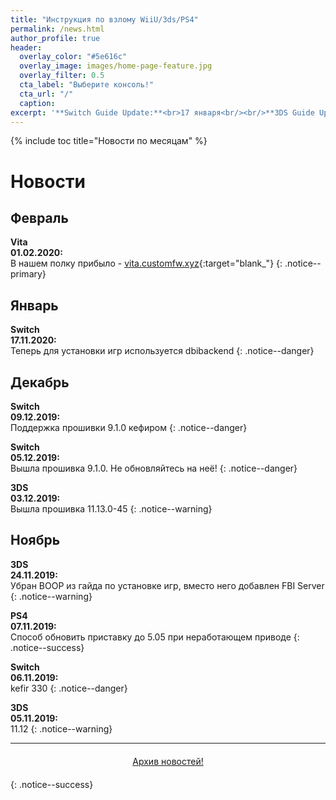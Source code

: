 ```yaml
---
title: "Инструкция по взлому WiiU/3ds/PS4"
permalink: /news.html
author_profile: true
header:
  overlay_color: "#5e616c"
  overlay_image: images/home-page-feature.jpg
  overlay_filter: 0.5
  cta_label: "Выберите консоль!"
  cta_url: "/"
  caption:
excerpt: '**Switch Guide Update:**<br>17 января<br/><br/>**3DS Guide Update:**<br>26 января<br/><br/>**PS Vita Guide Update:**<br>1 февраля<br/><br/>**PS4 Guide Update:**<br>7 ноября<br/><br/>**Wii U Guide Update:**<br>18 января<br/><br/>**DSi Guide Update:**<br>27 августа'
---
```


{% include toc title="Новости по месяцам" %}

# Новости

## Февраль

**Vita**<br>**01.02.2020:**<br>В нашем полку прибыло - [vita.customfw.xyz](http://vita.customfw.xyz){:target="blank_"}
{: .notice--primary}

## Январь

**Switch**<br>**17.11.2020:**<br>Теперь для установки игр используется dbibackend
{: .notice--danger}

## Декабрь
**Switch**<br>**09.12.2019:**<br>Поддержка прошивки 9.1.0 кефиром
{: .notice--danger}

**Switch**<br>**05.12.2019:**<br>Вышла прошивка 9.1.0. Не обновляйтесь на неё!
{: .notice--danger}

**3DS**<br>**03.12.2019:**<br>Вышла прошивка 11.13.0-45
{: .notice--warning}

## Ноябрь
**3DS**<br>**24.11.2019:**<br>Убран BOOP из гайда по установке игр, вместо него добавлен FBI Server 
{: .notice--warning}

**PS4**<br>**07.11.2019:**<br>Способ обновить приставку до 5.05 при неработающем приводе
{: .notice--success}

**Switch**<br>**06.11.2019:**<br>kefir 330
{: .notice--danger}

**3DS**<br>**05.11.2019:**<br>11.12
{: .notice--warning}

___

<center><a href="archive" style="margin:20px auto; text-align:center; display:block; width:200px;" class="btn btn--short">Архив новостей!</a></center>
{: .notice--success}